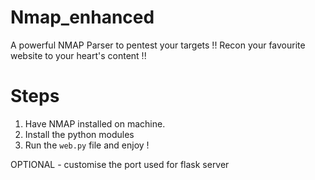# Nmap_enhanced
A powerful NMAP Parser to pentest your targets !!
Recon your favourite website to your heart's content !!

# Steps

1. Have NMAP installed on machine.
2. Install the python modules
3. Run the `web.py` file and enjoy !

OPTIONAL - customise the port used for flask server


